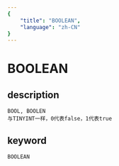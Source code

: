 ```yaml
---
{
    "title": "BOOLEAN",
    "language": "zh-CN"
}
---
```


# BOOLEAN
## description
    BOOL, BOOLEN
    与TINYINT一样，0代表false，1代表true

## keyword

    BOOLEAN
